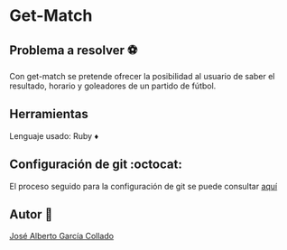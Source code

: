 # Get-Match

## Problema a resolver :soccer:

Con get-match se pretende ofrecer la posibilidad al usuario de saber el resultado, horario y goleadores de un partido de fútbol.

## Herramientas

Lenguaje usado: Ruby :diamonds:

## Configuración de git :octocat:

El proceso seguido para la configuración de git se puede consultar [aquí](https://github.com/joseegc10/ejercicios-IV/blob/master/configuracion-git/Pasos-seguidos.md)

## Autor :man:

[José Alberto García Collado](https://github.com/joseegc10)
